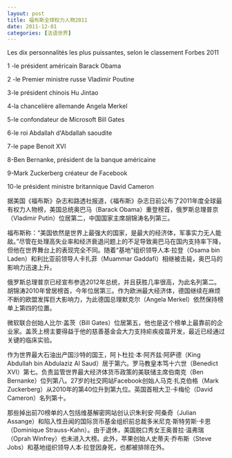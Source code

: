```yaml
---
layout: post
title: 福布斯全球权力人物2011
date: 2011-12-01
categories: [法语世界]  
---
```


Les dix personnalités les plus puissantes, selon le classement Forbes 2011

1 -le président américain Barack Obama

2 -le Premier ministre russe Vladimir Poutine

3-le président chinois Hu Jintao

4-la chancelière allemande Angela Merkel

5-le confondateur de Microsoft Bill Gates

6-le roi Abdallah d'Abdallah saoudite

7-le pape Benoit XVI

8-Ben Bernanke, président de la banque américaine

9-Mark Zuckerberg créateur de Facebook

10-le président ministre britannique David Cameron

据美国《福布斯》杂志和路透社报道，《福布斯》杂志日前公布了2011年度全球最有权力人物榜，美国总统奥巴马（Barack Obama）重登榜首，俄罗斯总理普京（Vladimir Putin）位居第二，中国国家主席胡锦涛名列第三。

福布斯称：“美国依然是世界上最强大的国家，是最大的经济体，军事实力无人能敌。”尽管在处理高失业率和经济衰退问题上的不足导致奥巴马在国内支持率下降，但他在世界舞台上的表现完全不同。随着“基地”组织领导人本·拉登（Osama bin Laden）和利比亚前领导人卡扎菲（Muammar Gaddafi）相继被击毙，奥巴马的影响力迅速上升。

俄罗斯总理普京已经宣布参选2012年总统，并且获胜几率很高，为此名列第二。胡锦涛2010年曾居榜首，今年位居第三。作为欧洲最大经济体，德国继续在麻烦不断的欧盟发挥巨大影响力，为此德国总理默克尔（Angela Merkel）依然保持榜单上第四的位置。

微软联合创始人比尔·盖茨（Bill Gates）位居第五，他也是这个榜单上最靠前的企业家。盖茨上榜主要得益于他的慈善基金会大力支持疟疾疫苗开发，最近已经通过关键的临床实验。

作为世界最大石油出产国沙特的国王，阿卜杜拉·本·阿齐兹·阿萨德（King Abdullah bin Abdulaziz Al Saud）居于第六。罗马教皇本笃十六世（Benedict XVI）第七。负责监管世界最大经济体货币政策的美联储主席伯南克（Ben Bernanke）位列第八。27岁的社交网站Facebook创始人马克·扎克伯格（Mark Zuckerberg）从2010年的第40位升到第九位。英国首相大卫·卡梅伦（David Cameron）名列第十。

那些掉出前70榜单的人包括维基解密网站创认识朱利安·阿桑奇（Julian Assange）和陷入性丑闻的国际货币基金组织前总裁多米尼克·斯特劳斯·卡恩（Dominique Strauss-Kahn）。由于退休，美国脱口秀女王奥普拉·温弗瑞（Oprah Winfrey）也未进入大榜。此外，苹果创始人史蒂夫·乔布斯（Steve Jobs）和基地组织领导人本·拉登因身死，也都被排除在外。

